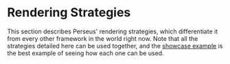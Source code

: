 # Rendering Strategies

This section describes Perseus' rendering strategies, which differentiate it from every other framework in the world right now. Note that all the strategies detailed here can be used together, and the [showcase example](https://github.com/framesurge/perseus/tree/main/examples/showcase) is the best example of seeing how each one can be used.
